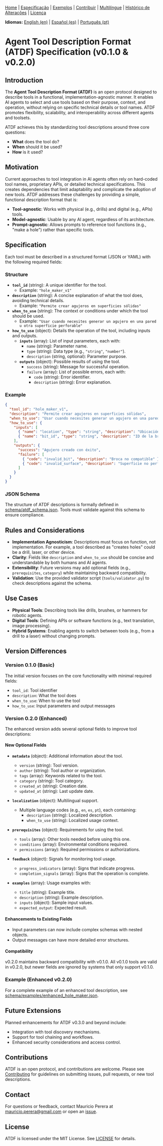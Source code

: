 [Home](index.md) | [Especificação](specification.md) | [Exemplos](examples.md) | [Contribuir](contributing.md) | [Multilíngue](multilingual.md) | [Histórico de Alterações](changelog.md) | [Licença](license.md)

**Idiomas:** [English (en)](../en/specification.md) | [Español (es)](../es/specification.md) | [Português (pt)](specification.md)

# Agent Tool Description Format (ATDF) Specification (v0.1.0 & v0.2.0)

## Introduction

The **Agent Tool Description Format (ATDF)** is an open protocol designed to describe tools in a functional, implementation-agnostic manner. It enables AI agents to select and use tools based on their purpose, context, and operation, without relying on specific technical details or tool names. ATDF promotes flexibility, scalability, and interoperability across different agents and toolsets.

ATDF achieves this by standardizing tool descriptions around three core questions:
- **What** does the tool do?
- **When** should it be used?
- **How** is it used?

## Motivation

Current approaches to tool integration in AI agents often rely on hard-coded tool names, proprietary APIs, or detailed technical specifications. This creates dependencies that limit adaptability and complicate the adoption of new tools. ATDF addresses these challenges by providing a simple, functional description format that is:
- **Tool-agnostic**: Works with physical (e.g., drills) and digital (e.g., APIs) tools.
- **Model-agnostic**: Usable by any AI agent, regardless of its architecture.
- **Prompt-agnostic**: Allows prompts to reference tool functions (e.g., "make a hole") rather than specific tools.

## Specification

Each tool must be described in a structured format (JSON or YAML) with the following required fields:

### Structure
- **`tool_id`** (string): A unique identifier for the tool.
  - Example: `"hole_maker_v1"`
- **`description`** (string): A concise explanation of what the tool does, avoiding technical details.
  - Example: `"Permite crear agujeros en superficies sólidas"`
- **`when_to_use`** (string): The context or conditions under which the tool should be used.
  - Example: `"Usar cuando necesites generar un agujero en una pared u otra superficie perforable"`
- **`how_to_use`** (object): Details the operation of the tool, including inputs and outputs.
  - **`inputs`** (array): List of input parameters, each with:
    - `name` (string): Parameter name.
    - `type` (string): Data type (e.g., `"string"`, `"number"`).
    - `description` (string, optional): Parameter purpose.
  - **`outputs`** (object): Possible results of using the tool.
    - `success` (string): Message for successful operation.
    - `failure` (array): List of possible errors, each with:
      - `code` (string): Error identifier.
      - `description` (string): Error explanation.

### Example
```json
{
  "tool_id": "hole_maker_v1",
  "description": "Permite crear agujeros en superficies sólidas",
  "when_to_use": "Usar cuando necesites generar un agujero en una pared u otra superficie perforable",
  "how_to_use": {
    "inputs": [
      { "name": "location", "type": "string", "description": "Ubicación del agujero" },
      { "name": "bit_id", "type": "string", "description": "ID de la broca" }
    ],
    "outputs": {
      "success": "Agujero creado con éxito",
      "failure": [
        { "code": "invalid_bit", "description": "Broca no compatible" },
        { "code": "invalid_surface", "description": "Superficie no perforable" }
      ]
    }
  }
}
```

### JSON Schema
The structure of ATDF descriptions is formally defined in [schema/atdf_schema.json](../../schema/atdf_schema.json). Tools must validate against this schema to ensure compliance.

## Rules and Considerations
- **Implementation Agnosticism**: Descriptions must focus on function, not implementation. For example, a tool described as "creates holes" could be a drill, laser, or other device.
- **Clarity**: Fields like `description` and `when_to_use` should be concise and understandable by both humans and AI agents.
- **Extensibility**: Future versions may add optional fields (e.g., `prerequisites`, `category`) while maintaining backward compatibility.
- **Validation**: Use the provided validator script (`tools/validator.py`) to check descriptions against the schema.

## Use Cases
- **Physical Tools**: Describing tools like drills, brushes, or hammers for robotic agents.
- **Digital Tools**: Defining APIs or software functions (e.g., text translation, image processing).
- **Hybrid Systems**: Enabling agents to switch between tools (e.g., from a drill to a laser) without changing prompts.

## Version Differences

### Version 0.1.0 (Basic)
The initial version focuses on the core functionality with minimal required fields:
- `tool_id`: Tool identifier
- `description`: What the tool does
- `when_to_use`: When to use the tool
- `how_to_use`: Input parameters and output messages

### Version 0.2.0 (Enhanced)
The enhanced version adds several optional fields to improve tool descriptions:

#### New Optional Fields
- **`metadata`** (object): Additional information about the tool.
  - `version` (string): Tool version.
  - `author` (string): Tool author or organization.
  - `tags` (array): Keywords related to the tool.
  - `category` (string): Tool category.
  - `created_at` (string): Creation date.
  - `updated_at` (string): Last update date.

- **`localization`** (object): Multilingual support.
  - Multiple language codes (e.g., `en`, `es`, `pt`), each containing:
    - `description` (string): Localized description.
    - `when_to_use` (string): Localized usage context.

- **`prerequisites`** (object): Requirements for using the tool.
  - `tools` (array): Other tools needed before using this one.
  - `conditions` (array): Environmental conditions required.
  - `permissions` (array): Required permissions or authorizations.

- **`feedback`** (object): Signals for monitoring tool usage.
  - `progress_indicators` (array): Signs that indicate progress.
  - `completion_signals` (array): Signs that the operation is complete.

- **`examples`** (array): Usage examples with:
  - `title` (string): Example title.
  - `description` (string): Example description.
  - `inputs` (object): Sample input values.
  - `expected_output`: Expected result.

#### Enhancements to Existing Fields
- Input parameters can now include complex schemas with nested objects.
- Output messages can have more detailed error structures.

#### Compatibility
v0.2.0 maintains backward compatibility with v0.1.0. All v0.1.0 tools are valid in v0.2.0, but newer fields are ignored by systems that only support v0.1.0.

### Example (Enhanced v0.2.0)
For a complete example of an enhanced tool description, see [schema/examples/enhanced_hole_maker.json](../../schema/examples/enhanced_hole_maker.json).

## Future Extensions
Planned enhancements for ATDF v0.3.0 and beyond include:
- Integration with tool discovery mechanisms.
- Support for tool chaining and workflows.
- Enhanced security considerations and access control.

## Contributions
ATDF is an open protocol, and contributions are welcome. Please see [Contributing](contributing.md) for guidelines on submitting issues, pull requests, or new tool descriptions.

## Contact
For questions or feedback, contact Mauricio Perera at [mauricio.perera@gmail.com](mailto:mauricio.perera@gmail.com) or open an [issue](https://github.com/MauricioPerera/agent-tool-description-format/issues).

## License
ATDF is licensed under the MIT License. See [LICENSE](../../LICENSE) for details.
